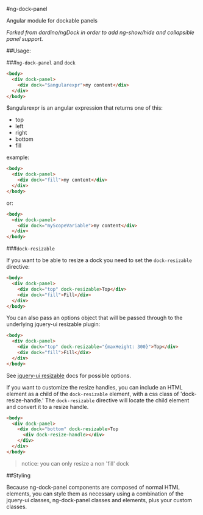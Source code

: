 #ng-dock-panel

Angular module for dockable panels

_Forked from dardino/ngDock in order to add ng-show/hide and collapsible panel support._

##Usage:

###`ng-dock-panel` and `dock`


```html
<body>
  <div dock-panel>
    <div dock="$angularexpr">my content</div>
  </div>
</body>
```

$angularexpr is an angular expression that returns one of this:

- top
- left
- right
- bottom
- fill

example:
```html
<body>
  <div dock-panel>
    <div dock="fill">my content</div>
  </div>
</body>
```

or:

```html
<body>
  <div dock-panel>
    <div dock="myScopeVariable">my content</div>
  </div>
</body>
```


###`dock-resizable`

If you want to be able to resize a dock you need to set the `dock-resizable` directive:

```html
<body>
  <div dock-panel>
    <div dock="top" dock-resizable>Top</div>
    <div dock="fill">Fill</div>
  </div>
</body>
```

You can also pass an options object that will be passed through to the underlying jquery-ui resizable plugin:

```html
<body>
  <div dock-panel>
    <div dock="top" dock-resizable="{maxHeight: 300}">Top</div>
    <div dock="fill">Fill</div>
  </div>
</body>
```

See [jquery-ui resizable](http://api.jqueryui.com/resizable/) docs for possible options.

If you want to customize the resize handles, you can include an HTML element as a child of the `dock-resizable` element, with a css class of 'dock-resize-handle.' The `dock-resizable` directive will locate the child element and convert it to a resize handle.

```html
<body>
  <div dock-panel>
    <div dock="bottom" dock-resizable>Top
      <div dock-resize-handle></div>
    </div>
  </div>
</body>
```

>notice:
>you can only resize a non 'fill' dock

##Styling

Because ng-dock-panel components are composed of normal HTML elements, you can style them as necessary using a combination of the jquery-ui classes, ng-dock-panel classes and elements, plus your custom classes.
